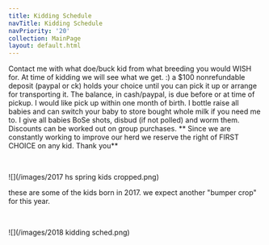 ```yaml
---
title: Kidding Schedule
navTitle: Kidding Schedule
navPriority: '20'
collection: MainPage
layout: default.html
---
```

Contact me with what doe/buck kid from what breeding you would WISH for. At time of kidding we will see what we get. :) a $100  nonrefundable deposit (paypal or ck)  holds your choice until you can pick it up or arrange for transporting it.  The balance, in cash/paypal, is due before or at time of pickup. I would like pick up within one month of birth. I bottle raise all babies and can switch your baby to  store bought whole milk if you need me to. I give all babies BoSe shots, disbud (if not polled) and worm them. Discounts can be worked out on group purchases.   \*\* Since we are constantly working to improve our herd we reserve the right of FIRST CHOICE on any kid. Thank you\*\*

<br />

![](/images/2017 hs spring kids cropped.png)

these are some of the kids born in 2017. we expect another "bumper crop" for this year.

<br />

![](/images/2018 kidding sched.png)
